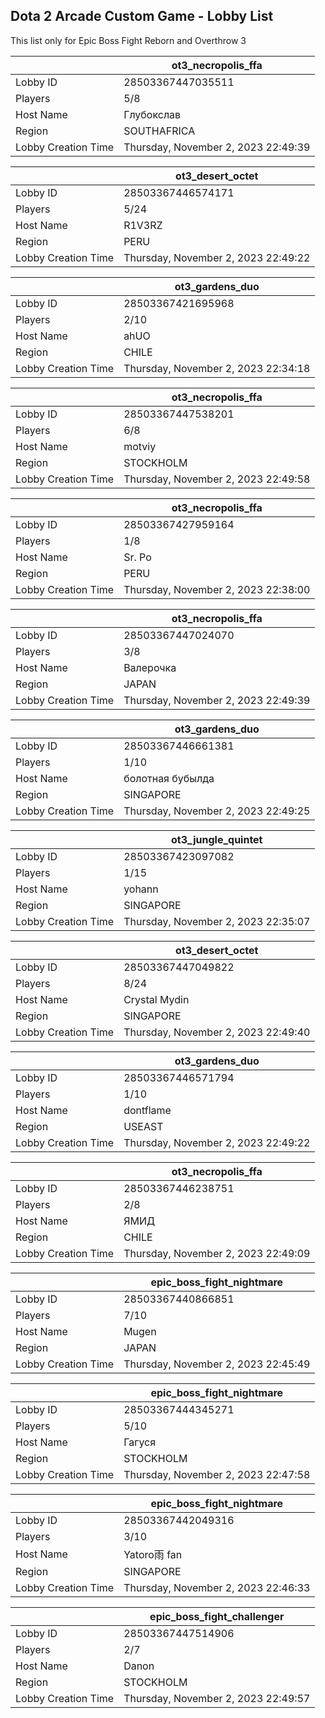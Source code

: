 ## Dota 2 Arcade Custom Game - Lobby List

This list only for Epic Boss Fight Reborn and Overthrow 3

|  | ot3_necropolis_ffa |
| ------ | ------ |
| Lobby ID | 28503367447035511 |
| Players | 5/8 |
| Host Name | Глубокслав |
| Region | SOUTHAFRICA |
| Lobby Creation Time | Thursday, November 2, 2023 22:49:39 |


|  | ot3_desert_octet |
| ------ | ------ |
| Lobby ID | 28503367446574171 |
| Players | 5/24 |
| Host Name | R1V3RZ |
| Region | PERU |
| Lobby Creation Time | Thursday, November 2, 2023 22:49:22 |


|  | ot3_gardens_duo |
| ------ | ------ |
| Lobby ID | 28503367421695968 |
| Players | 2/10 |
| Host Name | ahUO |
| Region | CHILE |
| Lobby Creation Time | Thursday, November 2, 2023 22:34:18 |


|  | ot3_necropolis_ffa |
| ------ | ------ |
| Lobby ID | 28503367447538201 |
| Players | 6/8 |
| Host Name | motviy |
| Region | STOCKHOLM |
| Lobby Creation Time | Thursday, November 2, 2023 22:49:58 |


|  | ot3_necropolis_ffa |
| ------ | ------ |
| Lobby ID | 28503367427959164 |
| Players | 1/8 |
| Host Name | Sr. Po |
| Region | PERU |
| Lobby Creation Time | Thursday, November 2, 2023 22:38:00 |


|  | ot3_necropolis_ffa |
| ------ | ------ |
| Lobby ID | 28503367447024070 |
| Players | 3/8 |
| Host Name | Валерочка |
| Region | JAPAN |
| Lobby Creation Time | Thursday, November 2, 2023 22:49:39 |


|  | ot3_gardens_duo |
| ------ | ------ |
| Lobby ID | 28503367446661381 |
| Players | 1/10 |
| Host Name | болотная бубылда |
| Region | SINGAPORE |
| Lobby Creation Time | Thursday, November 2, 2023 22:49:25 |


|  | ot3_jungle_quintet |
| ------ | ------ |
| Lobby ID | 28503367423097082 |
| Players | 1/15 |
| Host Name | yohann |
| Region | SINGAPORE |
| Lobby Creation Time | Thursday, November 2, 2023 22:35:07 |


|  | ot3_desert_octet |
| ------ | ------ |
| Lobby ID | 28503367447049822 |
| Players | 8/24 |
| Host Name | Crystal Mydin |
| Region | SINGAPORE |
| Lobby Creation Time | Thursday, November 2, 2023 22:49:40 |


|  | ot3_gardens_duo |
| ------ | ------ |
| Lobby ID | 28503367446571794 |
| Players | 1/10 |
| Host Name | dontflame |
| Region | USEAST |
| Lobby Creation Time | Thursday, November 2, 2023 22:49:22 |


|  | ot3_necropolis_ffa |
| ------ | ------ |
| Lobby ID | 28503367446238751 |
| Players | 2/8 |
| Host Name | ЯМИД |
| Region | CHILE |
| Lobby Creation Time | Thursday, November 2, 2023 22:49:09 |


|  | epic_boss_fight_nightmare |
| ------ | ------ |
| Lobby ID | 28503367440866851 |
| Players | 7/10 |
| Host Name | Mugen |
| Region | JAPAN |
| Lobby Creation Time | Thursday, November 2, 2023 22:45:49 |


|  | epic_boss_fight_nightmare |
| ------ | ------ |
| Lobby ID | 28503367444345271 |
| Players | 5/10 |
| Host Name | Гагуся |
| Region | STOCKHOLM |
| Lobby Creation Time | Thursday, November 2, 2023 22:47:58 |


|  | epic_boss_fight_nightmare |
| ------ | ------ |
| Lobby ID | 28503367442049316 |
| Players | 3/10 |
| Host Name | Yatoro雨 fan |
| Region | SINGAPORE |
| Lobby Creation Time | Thursday, November 2, 2023 22:46:33 |


|  | epic_boss_fight_challenger |
| ------ | ------ |
| Lobby ID | 28503367447514906 |
| Players | 2/7 |
| Host Name | Danon |
| Region | STOCKHOLM |
| Lobby Creation Time | Thursday, November 2, 2023 22:49:57 |


